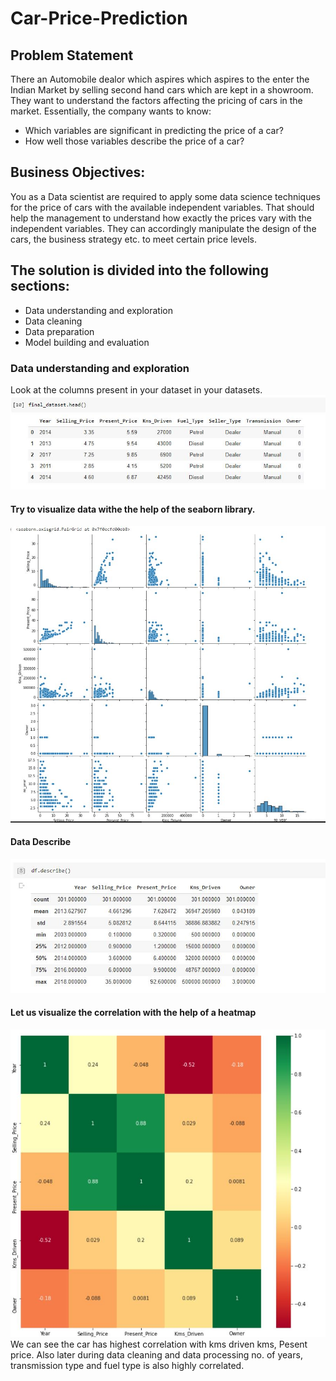 # Car-Price-Prediction
## Problem Statement 
There an Automobile dealor which aspires which aspires to the enter the Indian Market by selling second hand cars which are kept in a showroom. They want to understand the factors affecting the pricing of cars in the market. Essentially, the company wants to know:
- Which variables are significant in predicting the price of a car?
- How well those variables describe the price of a car?
## Business Objectives:
You as a Data scientist are required to apply some data science techniques for the price of cars with the available independent variables. That should help the management to understand how exactly the prices vary with the independent variables. They can accordingly manipulate the design of the cars, the business strategy etc. to meet certain price levels.
## The solution is divided into the following sections:
- Data understanding and exploration
- Data cleaning
- Data preparation
- Model building and evaluation

### Data understanding and exploration
Look at the columns present in your dataset in your datasets. 
![](https://github.com/Shakzhaf/carr_prediction_final/blob/main/Content/head.JPG)

#### Try to visualize data withe the help of the seaborn library.
![](https://github.com/Shakzhaf/carr_prediction_final/blob/main/Content/Visualize.JPG)

#### Data Describe
![](https://github.com/Shakzhaf/carr_prediction_final/blob/main/Content/Desvribe%20the%20data.JPG)

#### Let us visualize the correlation with the help of a heatmap
![](https://github.com/Shakzhaf/carr_prediction_final/blob/main/Content/Heatmap.JPG)<br />
We can see the car has highest correlation with kms driven kms, Pesent price. Also later during data cleaning and data processing  no. of years, transmission type and fuel type is also highly correlated.
